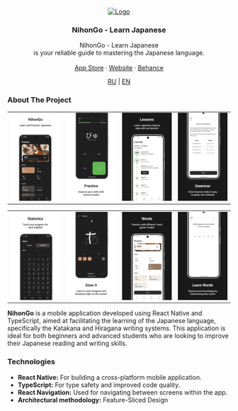 <br />
<div align="center">
  <a href="https://github.com/nikkhvat/NihonGo">
    <img src="./README/docs/image/logo.png" alt="Logo" width="80" height="80">
  </a>

  <h3 align="center">NihonGo - Learn Japanese</h3>

  <p align="center">
    NihonGo - Learn Japanese <br />
    is your reliable guide to mastering the Japanese language.
    <br />
    <br />
    <a href="https://apps.apple.com/us/app/kana-master-learn-japanese/id6479753061">App Store</a>
    ·
    <a href="https://learn-japanese.khvat.pro/">Website</a>
    ·
    <a href="https://www.behance.net/gallery/200432749/Mobile-App-Kana-Master">Behance</a>
  </p>
  
  <p align="center">
    <a href="./README/RU.md">RU</a>
    |
    <a href="./README.md">EN</a>
  </p>
</div>


### About The Project


<table>
  <tr>
    <td><img src="./README/docs/image/EN-1.jpg" /></td>
    <td><img src="./README/docs/image/EN-2.jpg" /></td>
    <td><img src="./README/docs/image/EN-3.jpg" /></td>
    <td><img src="./README/docs/image/EN-4.jpg" /></td>
  </tr>
</table>

<table>
  <tr>
    <td><img src="./README/docs/image/EN-5.jpg" /></td>
    <td><img src="./README/docs/image/EN-6.jpg" /></td>
    <td><img src="./README/docs/image/EN-7.jpg" /></td>
    <td><img src="./README/docs/image/EN-8.jpg" /></td>
  </tr>
</table>

**NihonGo** is a mobile application developed using React Native and TypeScript, aimed at facilitating the learning of the Japanese language, specifically the Katakana and Hiragana writing systems. This application is ideal for both beginners and advanced students who are looking to improve their Japanese reading and writing skills.


### Technologies

- **React Native:** For building a cross-platform mobile application.
- **TypeScript:** For type safety and improved code quality.
- **React Navigation:** Used for navigating between screens within the app.
- **Architectural methodology:** Feature-Sliced Design
